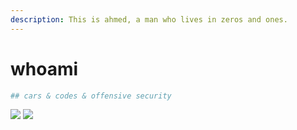 ```yaml
---
description: This is ahmed, a man who lives in zeros and ones.
---
```


# whoami



```python
## cars & codes & offensive security
```

[![](https://img.shields.io/badge/-71ntr-blue?style=flat-square\&logo=Linkedin\&logoColor=white)](https://www.linkedin.com/in/71ntr/) [![](https://img.shields.io/badge/-71ntr-blue?style=flat-square\&logo=twitter\&logoColor=white)](https://www.twitter.com/71ntr/)
